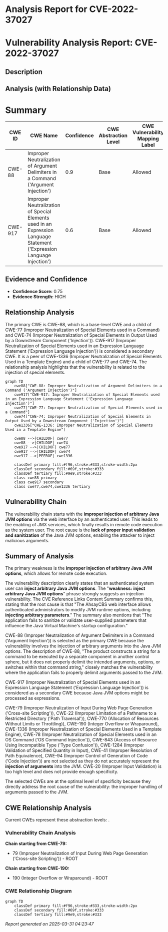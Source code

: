 # Analysis Report for CVE-2022-37027

# Vulnerability Analysis Report: CVE-2022-37027

## Description



## Analysis (with Relationship Data)

# Summary
| CWE ID | CWE Name | Confidence | CWE Abstraction Level | CWE Vulnerability Mapping Label | CWE-Vulnerability Mapping Notes |
|---|---|---|---|---|---|
| CWE-88 | Improper Neutralization of Argument Delimiters in a Command ('Argument Injection') | 0.9 | Base | Allowed | Primary CWE |
| CWE-917 | Improper Neutralization of Special Elements used in an Expression Language Statement ('Expression Language Injection') | 0.6 | Base | Allowed | Secondary CWE |

## Evidence and Confidence

*   **Confidence Score:** 0.75
*   **Evidence Strength:** HIGH

## Relationship Analysis
The primary CWE is CWE-88, which is a base-level CWE and a child of CWE-77 (Improper Neutralization of Special Elements used in a Command) and CWE-74 (Improper Neutralization of Special Elements in Output Used by a Downstream Component ('Injection')). CWE-917 (Improper Neutralization of Special Elements used in an Expression Language Statement ('Expression Language Injection')) is considered a secondary CWE. It is a peer of CWE-1336 (Improper Neutralization of Special Elements Used in a Template Engine) and a child of CWE-77 and CWE-74. The relationship analysis highlights that the vulnerability is related to the injection of special elements.

```mermaid
graph TD
    cwe88["CWE-88: Improper Neutralization of Argument Delimiters in a Command ('Argument Injection')"]
    cwe917["CWE-917: Improper Neutralization of Special Elements used in an Expression Language Statement ('Expression Language Injection')"]
    cwe77["CWE-77: Improper Neutralization of Special Elements used in a Command"]
    cwe74["CWE-74: Improper Neutralization of Special Elements in Output Used by a Downstream Component ('Injection')"]
    cwe1336["CWE-1336: Improper Neutralization of Special Elements Used in a Template Engine"]

    cwe88 -->|CHILDOF| cwe77
    cwe88 -->|CHILDOF| cwe74
    cwe917 -->|CHILDOF| cwe77
    cwe917 -->|CHILDOF| cwe74
    cwe917 -->|PEEROF| cwe1336

    classDef primary fill:#f96,stroke:#333,stroke-width:2px
    classDef secondary fill:#69f,stroke:#333
    classDef tertiary fill:#9e9,stroke:#333
    class cwe88 primary
    class cwe917 secondary
    class cwe77,cwe74,cwe1336 tertiary
```

## Vulnerability Chain
The vulnerability chain starts with the **improper injection of arbitrary Java JVM options** via the web interface by an authenticated user. This leads to the enabling of JMX services, which finally results in remote code execution as the system user. The root cause is the **lack of proper input validation and sanitization** of the Java JVM options, enabling the attacker to inject malicious arguments.

## Summary of Analysis
The primary weakness is the **improper injection of arbitrary Java JVM options**, which allows for remote code execution.

The vulnerability description clearly states that an authenticated system user can **inject arbitrary Java JVM options**. The "**weakness:** **inject arbitrary Java JVM options**" phrase strongly suggests an injection vulnerability. The CVE Reference Links Content Summary confirms this, stating that the root cause is that "The AhsayCBS web interface allows authenticated administrators to modify JVM runtime options, including **injecting arbitrary parameters**." The summary also mentions that "The application fails to sanitize or validate user-supplied parameters that influence the Java Virtual Machine's startup configuration."

CWE-88 (Improper Neutralization of Argument Delimiters in a Command ('Argument Injection')) is selected as the primary CWE because the vulnerability involves the injection of arbitrary arguments into the Java JVM options. The description of CWE-88, "The product constructs a string for a command to be executed by a separate component in another control sphere, but it does not properly delimit the intended arguments, options, or switches within that command string," closely matches the vulnerability where the application fails to properly delimit arguments passed to the JVM.

CWE-917 (Improper Neutralization of Special Elements used in an Expression Language Statement ('Expression Language Injection')) is considered as a secondary CWE because Java JVM options might be processed as expressions.

CWE-79 (Improper Neutralization of Input During Web Page Generation ('Cross-site Scripting')), CWE-22 (Improper Limitation of a Pathname to a Restricted Directory ('Path Traversal')), CWE-770 (Allocation of Resources Without Limits or Throttling)), CWE-190 (Integer Overflow or Wraparound), CWE-1336 (Improper Neutralization of Special Elements Used in a Template Engine), CWE-78 (Improper Neutralization of Special Elements used in an OS Command ('OS Command Injection')), CWE-843 (Access of Resource Using Incompatible Type ('Type Confusion')), CWE-1284 (Improper Validation of Specified Quantity in Input), CWE-41 (Improper Resolution of Path Equivalence), CWE-94 (Improper Control of Generation of Code ('Code Injection')) are not selected as they do not accurately represent the **injection of arguments** into the JVM. CWE-20 (Improper Input Validation) is too high level and does not provide enough specificity.

The selected CWEs are at the optimal level of specificity because they directly address the root cause of the vulnerability: the improper handling of arguments passed to the JVM.


## CWE Relationship Analysis

Current CWEs represent these abstraction levels: .


### Vulnerability Chain Analysis

**Chain starting from CWE-79:**
- 79 (Improper Neutralization of Input During Web Page Generation ('Cross-site Scripting')) - ROOT


**Chain starting from CWE-190:**
- 190 (Integer Overflow or Wraparound) - ROOT



### CWE Relationship Diagram

```mermaid
graph TD
    classDef primary fill:#f96,stroke:#333,stroke-width:2px
    classDef secondary fill:#69f,stroke:#333
    classDef tertiary fill:#9e9,stroke:#333
```



*Report generated on 2025-03-31 04:23:47*
